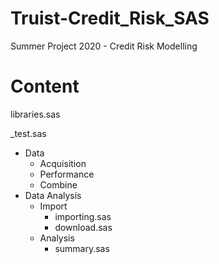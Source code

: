 # Truist-Credit_Risk_SAS
Summer Project 2020 - Credit Risk Modelling

# Content
  libraries.sas
  
  \_test.sas
* Data  
  + Acquisition
  + Performance
  + Combine
* Data Analysis
  + Import
    + importing.sas
    + download.sas
  + Analysis
    + summary.sas

